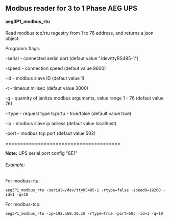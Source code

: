 ## Modbus reader for 3 to 1 Phase AEG UPS

#### aeg3P1_modbus_rtu

Read modbus tcp/rtu regestry from 1 to 76 address, and returns a json object.

Programm flags:

-serial - connected serial port (defaut value "/dev/ttyRS485-1")

-speed  - connection speed (defaut value 9600)

-id -  modbus slave ID (defaut value 1)

-t - timeout milisec (defaut value 3000)

-q - quantity of janitza modbus arguments, value range 1 - 76 (defaut value 76)

-rtype - request type tcp/rtu - true/false (default value true)

-ip - modbus slave ip adress (defaut value localhost)

-port - modbus tcp port (defaut value 502)

=======================================

**Note:** UPS serial port config "8E1" 


###### Example:

For modbus-rtu:

`aeg3P1_modbus_rtu -serial=/dev/ttyRS485-1 -rtype=false -speed0=19200 -id=1 -q=10`

For modbus-tcp:

`aeg3P1_modbus_rtu -ip=192.168.10.10 -rtype=true -port=503 -id=1 -q=10`
